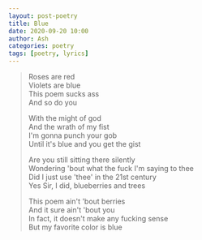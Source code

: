 ```yaml
---
layout: post-poetry
title: Blue
date: 2020-09-20 10:00
author: Ash
categories: poetry
tags: [poetry, lyrics]
---
```

> Roses are red  
Violets are blue  
This poem sucks ass  
And so do you
>
> With the might of god  
And the wrath of my fist  
I'm gonna punch your gob  
Until it's blue and you get the gist
>
> Are you still sitting there silently  
Wondering 'bout what the fuck I'm saying to thee  
Did I just use 'thee' in the 21st century  
Yes Sir, I did, blueberries and trees
>
> This poem ain't 'bout berries  
And it sure ain't 'bout you  
In fact, it doesn't make any fucking sense  
But my favorite color is blue

